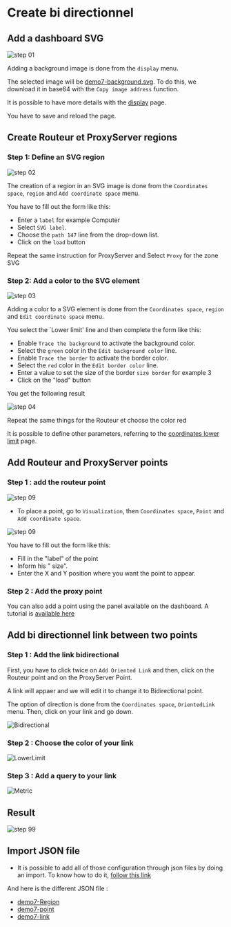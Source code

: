 # Create bi directionnel


## Add a dashboard SVG

![step 01](../../screenshots/demo/tutorial2/step01.jpg)


Adding a background image is done from the `display` menu.

The selected image will be [demo7-background.svg](../../resource/demo7-background.svg). To do this, we download it in base64 with the `Copy image address` function.

It is possible to have more details with the [display](../editor/display.md) page.

You have to save and reload the page.


## Create Routeur et ProxyServer regions


### Step 1: Define an SVG region


![step 02](../../screenshots/demo/tutorial2/step02.jpg)


The creation of a region in an SVG image is done from the `Coordinates space`, `region` and `Add coordinate space` menu.

You have to fill out the form like this: 

- Enter a `label` for example Computer
- Select `SVG label`.
- Choose the `path 147` line from the drop-down list.
- Click on the `load` button

Repeat the same instruction for ProxyServer and Select `Proxy` for the zone SVG

### Step 2: Add a color to the SVG element



![step 03](../../screenshots/demo/tutorial7/LowerLimitProxy.png)


Adding a color to a SVG element is done from the `Coordinates space`, `region` and `Edit coordinate space` menu.

You select the `Lower limit' line and then complete the form like this: 
 

- Enable `Trace the background` to activate the background color. 
- Select the `green` color in the `Edit background color` line.
- Enable `Trace the border` to activate the border color.
- Select the `red` color in the `Edit border color` line.
- Enter a value to set the size of the border `size border` for example 3
- Click on the "load" button


You get the following result

![step 04](../../screenshots/demo/tutorial7/ProxyBleu.png)

Repeat the same things for the Routeur et choose the color red

It is possible to define other parameters, referring to the [coordinates lower limit](../editor/coordinates-lower-limit.md) page.


## Add Routeur and ProxyServer points

### Step 1 : add the routeur point


![step 09](../../screenshots/demo/tutorial2/add-coordinate.png)

- To place a point, go to `Visualization`, then `Coordinates space`, `Point` and `Add coordinate space`.

![step 09](../../screenshots/demo/tutorial7/PointRouteur.png)

You have to fill out the form like this: 

- Fill in the "label" of the point
- Inform his " size".
- Enter the X and Y position where you want the point to appear.


### Step 2 : Add the proxy point


You can also add a point using the panel available on the dashboard. A tutorial is [available here](../panel/panel-point.md)



## Add bi directionnel link between two points

### Step 1 : Add the link bidirectional

First, you have to click twice on `Add Oriented Link` and then, click on the Routeur point and on the ProxyServer Point.

A link will appaer and we will edit it to change it to Bidirectional point.

The option of direction is done from the `Coordinates space`, `OrientedLink` menu. Then, click on your link and go down.

![Bidirectional](../../screenshots/demo/tutorial7/LinkBidirectionnel.png)

### Step 2 : Choose the color of your link

![LowerLimit](../../screenshots/demo/tutorial7/LowerLimitLink.png)

### Step 3 : Add a query to your link

![Metric](../../screenshots/demo/tutorial7/orientedLinkMetric.png)

## Result

![step 99](../../screenshots/demo/demo7.jpg)

## Import JSON file

- It is possible to add all of those configuration through json files by doing an import. To know how to do it, [follow this link](../editor/import.md)

And here is the different JSON file :
- [demo7-Region](../../resource/demo7-region-svg.json) 
- [demo7-point](../../resource/demo7-point.json)
- [demo7-link](../../resource/demo7-link.json)
